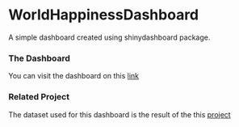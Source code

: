 # WorldHappinessDashboard
A simple dashboard created using shinydashboard package. 

### The Dashboard
You can visit the dashboard on this [link](https://rakaadi.shinyapps.io/worldhappinessdashboard/)

### Related Project
The dataset used for this dashboard is the result of the this [project](https://github.com/rakaadi/WorldHappiness)

